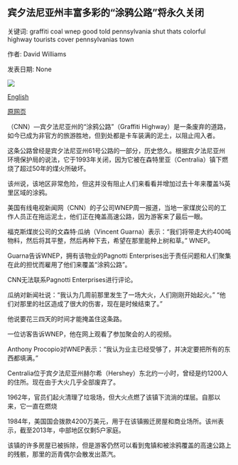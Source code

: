 ## 宾夕法尼亚州丰富多彩的“涂鸦公路”将永久关闭

关键词: graffiti coal wnep good told pennsylvania shut thats colorful highway tourists cover pennsylvanias town

作者: David Williams

发表日期: None

![](https://cdn.cnn.com/cnnnext/dam/assets/180509193321-graffiti-highway-pennsylvania-00000000-super-tease.jpg)

[English](Pennsylvania%27s%20colorful%20%27Graffiti%20Highway%27%20is%20being%20shut%20down%20for%20good.md)

[原网页](https://edition.cnn.com/travel/article/graffiti-highway-closing-trnd/index.html)

（CNN）—宾夕法尼亚州的“涂鸦公路”（Graffiti Highway）是一条废弃的道路，如今已成为非官方的旅游胜地，但到处都是卡车装满的泥土，以阻止闯入者。

这条公路曾经是宾夕法尼亚州61号公路的一部分，历史悠久。根据宾夕法尼亚州环境保护局的说法，它于1993年关闭，因为它被在森特里亚（Centralia）镇下燃烧了超过50年的煤火所破坏。

该州说，该地区非常危险，但这并没有阻止人们来看看并增加过去十年来覆盖¾英里区域的涂鸦。

美国有线电视新闻网（CNN）的子公司WNEP周一报道，当地一家煤炭公司的工作人员正在拖运泥土，他们正在掩盖高速公路，因为游客来了最后一眼。

福克斯煤炭公司的文森特·瓜纳（Vincent Guarna）表示：“我们将带走大约400吨物料，然后将其平整，然后再种下去，希望在那里能种上树和草。” WNEP。

Guarna告诉WNEP，拥有该物业的Pagnotti Enterprises出于责任问题和人们聚集在此的担忧而雇用了他们来覆盖“涂鸦公路”。

CNN无法联系Pagnotti Enterprises进行评论。

瓜纳对新闻社说：“我认为几周前那里发生了一场大火，人们刚刚开始起火。” “他们对那里的社区造成了很大的伤害，现在是时候结束了。”

他说要花三四天的时间才能掩盖住这条路。

一位访客告诉WNEP，他在网上观看了参加聚会的人的视频。

Anthony Procopio对WNEP表示：“我认为业主已经受够了，并决定要把所有的东西都填满。”

Centralia位于宾夕法尼亚州赫尔希（Hershey）东北约一小时，曾经是约1200人的住所。现在由于大火几乎全部废弃了。

1962年，官员们起火清理了垃圾场，但大火点燃了该镇下流淌的煤层。自那以来，它一直在燃烧

1984年，美国国会拨款4200万美元，用于在该镇搬迁房屋和商业场所。该州表示，截至2013年，中部地区仅剩5户家庭。

该镇的许多房屋已被拆除，但是游客仍然可以看到鬼镇和被涂鸦覆盖的高速公路上的残骸，那里的沥青偶尔会散发出蒸汽。